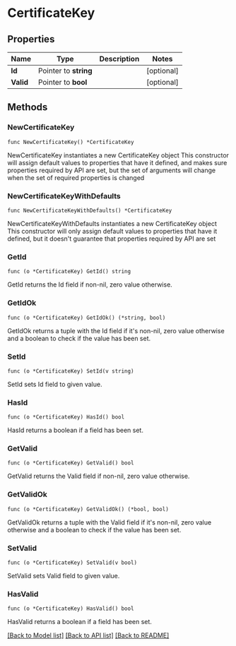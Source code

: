 # CertificateKey

## Properties

Name | Type | Description | Notes
------------ | ------------- | ------------- | -------------
**Id** | Pointer to **string** |  | [optional] 
**Valid** | Pointer to **bool** |  | [optional] 

## Methods

### NewCertificateKey

`func NewCertificateKey() *CertificateKey`

NewCertificateKey instantiates a new CertificateKey object
This constructor will assign default values to properties that have it defined,
and makes sure properties required by API are set, but the set of arguments
will change when the set of required properties is changed

### NewCertificateKeyWithDefaults

`func NewCertificateKeyWithDefaults() *CertificateKey`

NewCertificateKeyWithDefaults instantiates a new CertificateKey object
This constructor will only assign default values to properties that have it defined,
but it doesn't guarantee that properties required by API are set

### GetId

`func (o *CertificateKey) GetId() string`

GetId returns the Id field if non-nil, zero value otherwise.

### GetIdOk

`func (o *CertificateKey) GetIdOk() (*string, bool)`

GetIdOk returns a tuple with the Id field if it's non-nil, zero value otherwise
and a boolean to check if the value has been set.

### SetId

`func (o *CertificateKey) SetId(v string)`

SetId sets Id field to given value.

### HasId

`func (o *CertificateKey) HasId() bool`

HasId returns a boolean if a field has been set.

### GetValid

`func (o *CertificateKey) GetValid() bool`

GetValid returns the Valid field if non-nil, zero value otherwise.

### GetValidOk

`func (o *CertificateKey) GetValidOk() (*bool, bool)`

GetValidOk returns a tuple with the Valid field if it's non-nil, zero value otherwise
and a boolean to check if the value has been set.

### SetValid

`func (o *CertificateKey) SetValid(v bool)`

SetValid sets Valid field to given value.

### HasValid

`func (o *CertificateKey) HasValid() bool`

HasValid returns a boolean if a field has been set.


[[Back to Model list]](../README.md#documentation-for-models) [[Back to API list]](../README.md#documentation-for-api-endpoints) [[Back to README]](../README.md)


